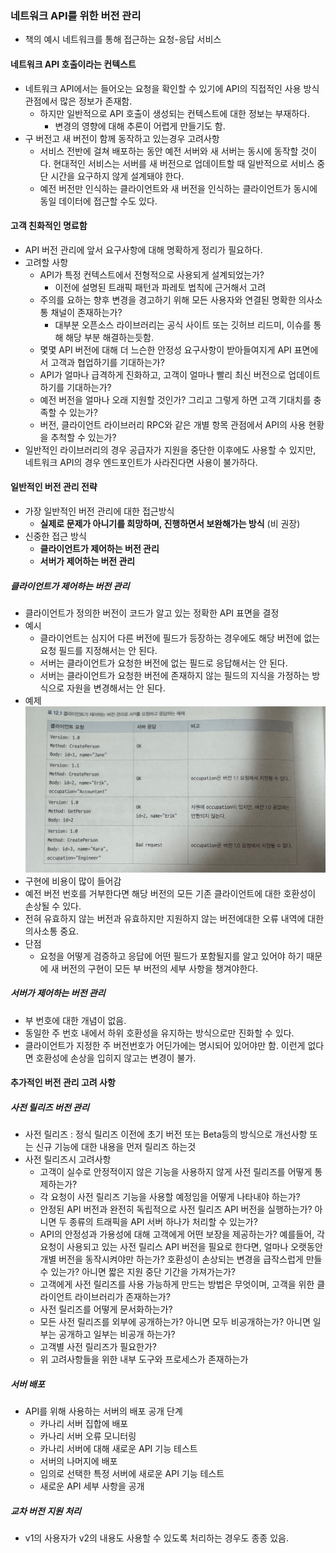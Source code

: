### 네트워크 API를 위한 버전 관리
* 책의 예시 네트워크를 통해 접근하는 요청-응답 서비스


#### 네트워크 API 호출이라는 컨텍스트
* 네트워크 API에서는 들어오는 요청을 확인할 수 있기에 API의 직접적인 사용 방식 관점에서 많은 정보가 존재함.
  * 하지만 일반적으로 API 호출이 생성되는 컨텍스트에 대한 정보는 부재하다.
    * 변경의 영향에 대해 추론이 어렵게 만들기도 함.
* 구 버전고 새 버전이 함께 동작하고 있는경우 고려사항
  * 서비스 전반에 걸쳐 배포하는 동안 예전 서버와 새 서버는 동시에 동작할 것이다. 현대적인 서비스는 서버를 새 버전으로 업데이트할 때 일반적으로 서비스 중단 시간을 요구하지 않게 설계돼야 한다.
  * 예전 버전만 인식하는 클라이언트와 새 버전을 인식하는 클라이언트가 동시에 동일 데이터에 접근할 수도 있다.

#### 고객 친화적인 명료함
* API 버전 관리에 앞서 요구사항에 대해 명확하게 정리가 필요하다.
* 고려할 사항
  * API가 특정 컨텍스트에서 전형적으로 사용되게 설계되었는가?
    * 이전에 설명된 트래픽 패턴과 파레토 법칙에 근거해서 고려
  * 주의를 요하는 향후 변경을 경고하기 위해 모든 사용자와 연결된 명확한 의사소통 채널이 존재하는가?
    * 대부분 오픈소스 라이브러리는 공식 사이트 또는 깃허브 리드미, 이슈를 통해 해당 부분 해결하는듯함.
  * 몇몇 API 버전에 대해 더 느슨한 안정성 요구사항이 받아들여지게 API 표면에서 고객과 협업하기를 기대하는가?
  * API가 얼마나 급격하게 진화하고, 고객이 얼마나 빨리 최신 버전으로 업데이트 하기를 기대하는가?
  * 예전 버전을 얼마나 오래 지원할 것인가? 그리고 그렇게 하면 고객 기대치를 충족할 수 있는가?
  * 버전, 클라이언트 라이브러리 RPC와 같은 개별 항목 관점에서 API의 사용 현황을 추척할 수 있는가?
* 일반적인 라이브러리의 경우 공급자가 지원을 중단한 이후에도 사용할 수 있지만, 네트워크 API의 경우 엔드포인트가 사라진다면 사용이 불가하다.


#### 일반적인 버전 관리 전략
* 가장 일반적인 버전 관리에 대한 접근방식
  * **실제로 문제가 아니기를 희망하며, 진행하면서 보완해가는 방식** (비 권장)
* 신중한 접근 방식
  * **클라이언트가 제어하는 버전 관리**
  * **서버가 제어하는 버전 관리**

##### 클라이언트가 제어하는 버전 관리
* 클라이언트가 정의한 버전이 코드가 알고 있는 정확한 API 표면을 결정
* 예시
  * 클라이언트는 심지어 다른 버전에 필드가 등장하는 경우에도 해당 버전에 없는 요청 필드를 지정해서는 안 된다.
  * 서버는 클라이언트가 요청한 버전에 없는 필드로 응답해서는 안 된다.
  * 서버는 클라이언트가 요청한 버전에 존재하지 않는 필드의 지식을 가정하는 방식으로 자원을 변경해서는 안 된다.
* 예제
 ![alt text](client-api.jpg)
* 구현에 비용이 많이 들어감
* 예전 버전 번호를 거부한다면 해당 버전의 모든 기존 클라이언트에 대한 호환성이 손상될 수 있다.
* 전혀 유효하지 않는 버전과 유효하지만 지원하지 않는 버전에대한 오류 내역에 대한 의사소통 중요.
* 단점
  * 요청을 어떻게 검증하고 응답에 어떤 필드가 포함될지를 알고 있어야 하기 때문에 새 버전의 구현이 모든 부 버전의 세부 사항을 챙겨야한다.


##### 서버가 제어하는 버전 관리
* 부 번호에 대한 개념이 없음.
* 동일한 주 번호 내에서 하위 호환성을 유지하는 방식으로만 진화할 수 있다.
* 클라이언트가 지정한 주 버전번호가 어딘가에는 명시되어 있어야만 함. 이런게 없다면 호환성에 손상을 입히지 않고는 변경이 불가.


#### 추가적인 버전 관리 고려 사항

##### 사전 릴리즈 버전 관리
* 사전 릴리즈 : 정식 릴리즈 이전에 초기 버전 또는 Beta등의 방식으로 개선사항 또는 신규 기능에 대한 내용을 먼저 릴리즈 하는것
* 사전 릴리즈시 고려사항
  * 고객이 실수로 안정적이지 않은 기능을 사용하지 않게 사전 릴리즈를 어떻게 통제하는가?
  * 각 요청이 사전 릴리즈 기능을 사용할 예정임을 어떻게 나타내야 하는가?
  * 안정된 API 버전과 완전히 독립적으로 사전 릴리즈 API 버전을 실행하는가? 아니면 두 종류의 트래픽을 API 서버 하나가 처리할 수 있는가?
  * API의 안정성과 가용성에 대해 고객에게 어떤 보장을 제공하는가? 예를들어, 각 요청이 사용되고 있는 사전 릴리스 API 버전을 필요로 한다면, 얼마나 오랫동안 개별 버전을 동작시켜야만 하는가? 호환성이 손상되는 변경을 급작스럽게 만들 수 있는가? 아니면 짧은 지원 중단 기간을 가져가는가?
  * 고객에게 사전 릴리즈를 사용 가능하게 만드는 방법은 무엇이며, 고객을 위한 클라이언트 라이브러리가 존재하는가?
  * 사전 릴리즈를 어떻게 문서화하는가?
  * 모든 사전 릴리즈를 외부에 공개하는가? 아니면 모두 비공개하는가? 아니면 일부는 공개하고 일부는 비공개 하는가?
  * 고객별 사전 릴리즈가 필요한가?
  * 위 고려사항들을 위한 내부 도구와 프로세스가 존재하는가


##### 서버 배포
* API를 위해 사용하는 서버의 배포 공개 단계
  * 카나리 서버 집합에 배포
  * 카나리 서버 오류 모니터링
  * 카나리 서버에 대해 새로운 API 기능 테스트
  * 서버의 나머지에 배포
  * 임의로 선택한 특정 서버에 새로운 API 기능 테스트
  * 새로운 API 세부 사항을 공개

##### 교차 버전 지원 처리
* v1의 사용자가 v2의 내용도 사용할 수 있도록 처리하는 경우도 종종 있음.